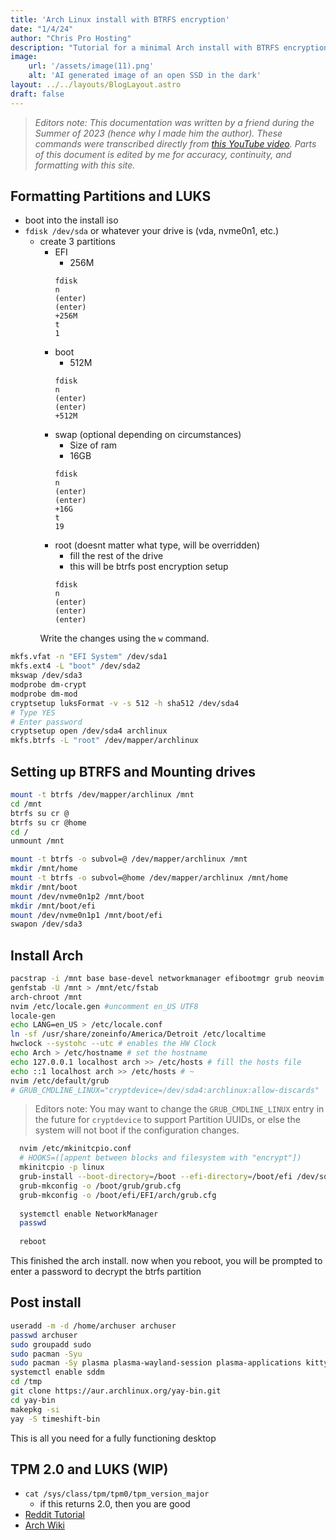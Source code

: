 ```yaml
---
title: 'Arch Linux install with BTRFS encryption'
date: "1/4/24"
author: "Chris Pro Hosting"
description: "Tutorial for a minimal Arch install with BTRFS encryption"
image:
    url: '/assets/image(11).png'
    alt: 'AI generated image of an open SSD in the dark'
layout: ../../layouts/BlogLayout.astro
draft: false
---
```


> *Editors note: This documentation was written by a friend during the Summer of 2023 (hence why I made him the author). These commands were transcribed directly from [this YouTube video](https://youtu.be/Xynotc9BKe8). Parts of this document is edited by me for accuracy, continuity, and formatting with this site.*

## Formatting Partitions and LUKS

- boot into the install iso
- `fdisk /dev/sda` or whatever your drive is (vda, nvme0n1, etc.)
	- create 3 partitions
		- EFI
			- 256M
			```
			fdisk
			n
			(enter)
			(enter)
			+256M
			t
			1
			```
		- boot
			- 512M
			```
			fdisk
			n
			(enter)
			(enter)
			+512M
			```
		- swap (optional depending on circumstances)
			- Size of ram
			- 16GB
			```
			fdisk
			n
			(enter)
			(enter)
			+16G
			t
			19
			```
		- root (doesnt matter what type, will be overridden)
			- fill the rest of the drive
			- this will be btrfs post encryption setup
			```
			fdisk
			n
			(enter)
			(enter)
			(enter)
			```
		Write the changes using the `w` command.
```bash
mkfs.vfat -n "EFI System" /dev/sda1
mkfs.ext4 -L "boot" /dev/sda2
mkswap /dev/sda3
modprobe dm-crypt
modprobe dm-mod
cryptsetup luksFormat -v -s 512 -h sha512 /dev/sda4
# Type YES
# Enter password
cryptsetup open /dev/sda4 archlinux
mkfs.btrfs -L "root" /dev/mapper/archlinux
```
## Setting up BTRFS and Mounting drives
```bash
mount -t btrfs /dev/mapper/archlinux /mnt
cd /mnt
btrfs su cr @
btrfs su cr @home
cd /
unmount /mnt

mount -t btrfs -o subvol=@ /dev/mapper/archlinux /mnt
mkdir /mnt/home
mount -t btrfs -o subvol=@home /dev/mapper/archlinux /mnt/home
mkdir /mnt/boot
mount /dev/nvme0n1p2 /mnt/boot
mkdir /mnt/boot/efi
mount /dev/nvme0n1p1 /mnt/boot/efi
swapon /dev/sda3
```
## Install Arch

  ```bash
  pacstrap -i /mnt base base-devel networkmanager efibootmgr grub neovim sudo vi vim linux linux-firmware linux-headers cronie
  genfstab -U /mnt > /mnt/etc/fstab
  arch-chroot /mnt
  nvim /etc/locale.gen #uncomment en_US UTF8
  locale-gen
  echo LANG=en_US > /etc/locale.conf
  ln -sf /usr/share/zoneinfo/America/Detroit /etc/localtime
  hwclock --systohc --utc # enables the HW Clock
  echo Arch > /etc/hostname # set the hostname
  echo 127.0.0.1 localhost arch >> /etc/hosts # fill the hosts file
  echo ::1 localhost arch >> /etc/hosts # ~
  nvim /etc/default/grub
  # GRUB_CMDLINE_LINUX="cryptdevice=/dev/sda4:archlinux:allow-discards"
  ```

>Editors note: You may want to change the `GRUB_CMDLINE_LINUX` entry in the future for `cryptdevice` to support Partition UUIDs, or else the system will not boot if the configuration changes.

```bash
  nvim /etc/mkinitcpio.conf
  # HOOKS=([appent between blocks and filesystem with "encrypt"])
  mkinitcpio -p linux
  grub-install --boot-directory=/boot --efi-directory=/boot/efi /dev/sda2
  grub-mkconfig -o /boot/grub/grub.cfg
  grub-mkconfig -o /boot/efi/EFI/arch/grub.cfg
  
  systemctl enable NetworkManager
  passwd
  
  reboot
  ```
This finished the arch install. now when you reboot, you will be prompted to enter a password to decrypt the btrfs partition
## Post install

```bash
useradd -m -d /home/archuser archuser
passwd archuser
sudo groupadd sudo
sudo pacman -Syu
sudo pacman -Sy plasma plasma-wayland-session plasma-applications kitty git --needed
systemctl enable sddm
cd /tmp
git clone https://aur.archlinux.org/yay-bin.git
cd yay-bin
makepkg -si
yay -S timeshift-bin
```

This is all you need for a fully functioning desktop
## TPM 2.0 and LUKS (WIP)
- `cat /sys/class/tpm/tpm0/tpm_version_major`
	- if this returns 2.0, then you are good
- [Reddit Tutorial](https://www.reddit.com/r/Fedora/comments/szlvwd/psa_if_you_have_a_luks_encrypted_system_and_a/)
- [Arch Wiki](https://wiki.archlinux.org/title/Trusted_Platform_Module)
